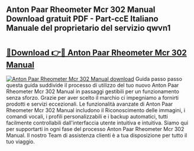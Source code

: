 ## Anton Paar Rheometer Mcr 302 Manual Download gratuit PDF - Part-ccE Italiano Manuale del proprietario del servizio qwvn1

# <h2><a href="http://dfbyg2i.blite.top/?on=Anton+Paar+Rheometer+Mcr+302+Manual">🔗Download 👉🔴 Anton Paar Rheometer Mcr 302 Manual</a></h2>

[![Anton Paar Rheometer Mcr 302 Manual download](https://i.imgur.com/lujVjoI.png)](http://dfbyg2i.blite.top/?on=Anton+Paar+Rheometer+Mcr+302+Manual)
Guida passo passo questa guida suddivide il processo di utilizzo del tuo nuovo Anton Paar Rheometer Mcr 302 Manual in passaggi gestibili per un funzionamento senza sforzo. Grazie per aver scelto il marchio ci impegniamo a fornirti prodotti e servizi eccezionali. Le funzionalità avanzate di Anton Paar Rheometer Mcr 302 Manual includono il Riconoscimento delle immagini, i comandi vocali, i profili personalizzabili e i backup automatici, tutti facilmente controllabili dall'interfaccia utente intuitiva e intuitiva. Siamo qui per supportarti in ogni fase del processo Anton Paar Rheometer Mcr 302 Manual. Il nostro Team di assistenza clienti è a tua disposizione per tutto il tuo viaggio.
